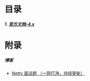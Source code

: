 # 目录
##### 1. [官方文档-4.x](https://github.com/netty/netty/wiki/User-guide-for-4.x)


# 附录
##### 博客
- [Netty 面试题 （一网打净，持续更新）](https://www.cnblogs.com/crazymakercircle/p/13903625.html)
